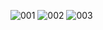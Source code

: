 ![001](https://github.com/user-attachments/assets/f9b42f50-2883-4a64-aab2-0b2fa0a89f58)
![002](https://github.com/user-attachments/assets/239fe10f-5d24-494f-a519-75ee4007064b)
![003](https://github.com/user-attachments/assets/6e3dded6-f7ff-4148-95a6-bc2409bbe88b)
